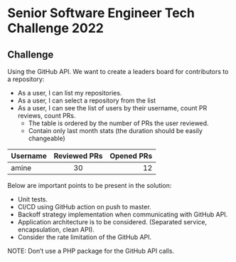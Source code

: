 # Senior Software Engineer Tech Challenge 2022

## Challenge
Using the GitHub API. We want to create a leaders board for contributors to a repository:
- As a user, I can list my repositories.
- As a user, I can select a repository from the list
- As a user, I can see the list of users by their username, count PR reviews, count PRs.
    - The table is ordered by the number of PRs the user reviewed.
    - Contain only last month stats (the duration should be easily changeable)

| Username        | Reviewed PRs           | Opened PRs  |
| ------------- |:-------------:| -----:|
| amine      | 30 | 12 |

Below are important points to be present in the solution:
- Unit tests.
- CI/CD using GitHub action on push to master.
- Backoff strategy implementation when communicating with GitHub API.
- Application architecture is to be considered. (Separated service, encapsulation, clean API).
- Consider the rate limitation of the GitHub API.

NOTE: Don’t use a PHP package for the GitHub API calls.